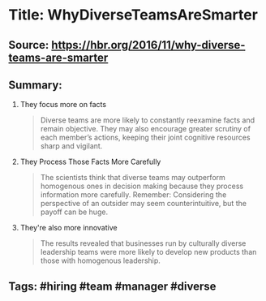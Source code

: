 # Title: WhyDiverseTeamsAreSmarter
## Source: https://hbr.org/2016/11/why-diverse-teams-are-smarter 
## Summary: 

1. They focus more on facts
    > Diverse teams are more likely to constantly reexamine facts and remain objective. They may also encourage greater scrutiny of each member’s actions, keeping their joint cognitive resources sharp and vigilant. 
1. They Process Those Facts More Carefully
    > The scientists think that diverse teams may outperform homogenous ones in decision making because they process information more carefully. Remember: Considering the perspective of an outsider may seem counterintuitive, but the payoff can be huge.
1. They're also more innovative
    > The results revealed that businesses run by culturally diverse leadership teams were more likely to develop new products than those with homogenous leadership.

## Tags: #hiring #team #manager #diverse  

